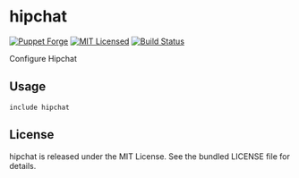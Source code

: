 hipchat
==============

[![Puppet Forge](https://img.shields.io/puppetforge/v/halyard/hipchat.svg)](https://forge.puppetlabs.com/halyard/hipchat)
[![MIT Licensed](https://img.shields.io/badge/license-MIT-green.svg)](https://tldrlegal.com/license/mit-license)
[![Build Status](https://img.shields.io/travis/com/halyard/puppet-hipchat.svg)](https://travis-ci.com/halyard/puppet-hipchat)

Configure Hipchat

## Usage

```puppet
include hipchat
```

## License

hipchat is released under the MIT License. See the bundled LICENSE file for details.

